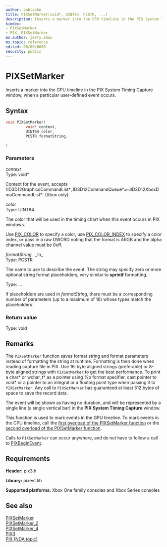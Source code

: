 ```yaml
---
author: aablackm
title: PIXSetMarker(void*, UINT64, PCSTR, ...)
description: Inserts a marker into the CPU timeline in the PIX System Timing Capture window, when a particular user-defined event occurs.
kindex:
- PIXSetMarker
- PIX, PIXSetMarker
ms.author: jerry.zhou
ms.topic: reference
edited: 00/00/0000
security: public
---
```


# PIXSetMarker  

Inserts a marker into the GPU timeline in the PIX System Timing Capture window, when a particular user-defined event occurs.   

## Syntax  
  
```cpp
void PIXSetMarker(  
         void* context,  
         UINT64 color,  
         PCSTR formatString,  
         ...  
)  
```  

### Parameters  
  
*context* &nbsp;&nbsp;  
Type: void*  
  
Context for the event, accepts 1ID3D12GraphicsCommandList\*` , `ID3D12CommandQueue\*` and `ID3D12XboxDmaCommandList\*` (Xbox only).  

*color* &nbsp;&nbsp;  
Type: UINT64  
  
The color that will be used in the timing chart when this event occurs in PIX windows.  

Use [PIX_COLOR](pix_color.md) to specify a color, use [PIX_COLOR_INDEX](pix_color_index.md) to specify a color index, or pass in a raw DWORD noting that the format is ARGB and the alpha channel value must be 0xff.  
  

*formatString* &nbsp;&nbsp;\_In\_  
Type: PCSTR  
  
The name to use to describe the event. The string may specify zero or more optional string format placeholders, very similar to **sprintf** formatting.  

Type: ...  
  
If placeholders are used in *formatString*, there must be a corresponding number of parameters (up to a maximum of 16) whose types match the placeholders.  
  
### Return value  
Type: void  
  
## Remarks  
  
The `PIXSetMarker` function saves format string and format parameters instead of formatting the string at runtime. Formatting is then done when reading capture file in PIX. Use 16-byte aligned strings (preferable) or 8-byte aligned strings with `PIXSetMarker` to get the best performance. To print a char* or wchar_t* as a pointer using %p format specifier, cast pointer to void* or a pointer to an integral or a floating point type when passing it to `PIXSetMarker`. Any call to `PIXSetMarker` has guaranteed at least 512 bytes of space to save the record data.

The event will be shown as having no duration, and will be represented by a single line (a single vertical bar) in the **PIX System Timing Capture** window.

This function is used to mark events in the GPU timeline. To mark events in the CPU timeline, call the [first overload of the PIXSetMarker function](pixsetmarker.md) or the [second overload of the PIXSetMarker function](pixsetmarker_2.md).

Calls to `PIXSetMarker` can occur anywhere, and do not have to follow a call to [PIXBeginEvent](pixbeginevent.md).  
  
  
## Requirements  
  
**Header:** pix3.h
  
**Library:** pixevt.lib
  
**Supported platforms:** Xbox One family consoles and Xbox Series consoles  
  
## See also  
  
[PIXSetMarker](pixsetmarker.md)  
[PIXSetMarker_2](pixsetmarker_2.md)  
[PIXSetMarker_4](pixsetmarker_4.md)  
[PIX3](../pix3_members.md)  
[PIX (NDA topic)](../../../../tools-console/xbox-tools-and-apis/pix/pix.md)  